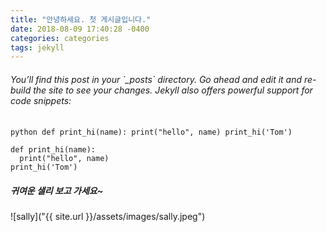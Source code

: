 ```yaml
---
title: "안녕하세요. 첫 게시글입니다."
date: 2018-08-09 17:40:28 -0400
categories: categories
tags: jekyll
---
```


<h6> You’ll find this post in your `_posts` directory. Go ahead and edit it and re-build the site to see your changes.
Jekyll also offers powerful support for code snippets: </h6>

​```python
def print_hi(name):
  print("hello", name)
print_hi('Tom')
​```

``` liquid
def print_hi(name):
  print("hello", name)
print_hi('Tom')
```

<h5> 귀여운 샐리 보고 가세요~ </h5>
 ![sally]("{{ site.url }}/assets/images/sally.jpeg")
<br>
